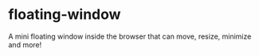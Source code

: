 # floating-window
A mini floating window inside the browser that can move, resize, minimize and more! 
